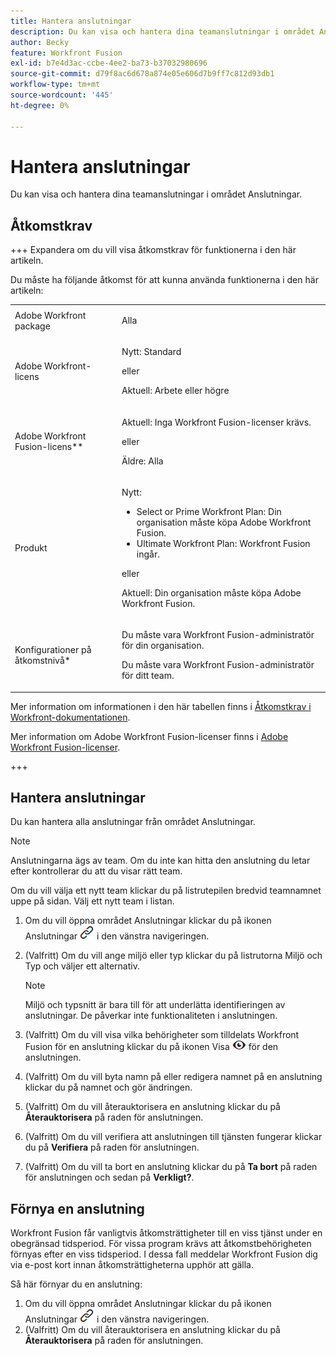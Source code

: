 ```yaml
---
title: Hantera anslutningar
description: Du kan visa och hantera dina teamanslutningar i området Anslutningar.
author: Becky
feature: Workfront Fusion
exl-id: b7e4d3ac-ccbe-4ee2-ba73-b37032980696
source-git-commit: d79f8ac6d678a874e05e606d7b9ff7c812d93db1
workflow-type: tm+mt
source-wordcount: '445'
ht-degree: 0%

---
```


# Hantera anslutningar

Du kan visa och hantera dina teamanslutningar i området Anslutningar.

## Åtkomstkrav

+++ Expandera om du vill visa åtkomstkrav för funktionerna i den här artikeln.

Du måste ha följande åtkomst för att kunna använda funktionerna i den här artikeln:

<table style="table-layout:auto">
 <col> 
 <col> 
 <tbody> 
  <tr> 
   <td role="rowheader">Adobe Workfront package 
   <td> <p>Alla</p> </td> 
  </tr> 
  <tr data-mc-conditions=""> 
   <td role="rowheader">Adobe Workfront-licens</td> 
   <td> <p>Nytt: Standard</p><p>eller</p><p>Aktuell: Arbete eller högre</p> </td> 
  </tr> 
  <tr> 
   <td role="rowheader">Adobe Workfront Fusion-licens**</td> 
   <td>
   <p>Aktuell: Inga Workfront Fusion-licenser krävs.</p>
   <p>eller</p>
   <p>Äldre: Alla </p>
   </td> 
  </tr> 
  <tr> 
   <td role="rowheader">Produkt</td> 
   <td>
   <p>Nytt:</p> <ul><li>Select or Prime Workfront Plan: Din organisation måste köpa Adobe Workfront Fusion.</li><li>Ultimate Workfront Plan: Workfront Fusion ingår.</li></ul>
   <p>eller</p>
   <p>Aktuell: Din organisation måste köpa Adobe Workfront Fusion.</p>
   </td> 
  </tr>
  <tr data-mc-conditions=""> 
   <td role="rowheader">Konfigurationer på åtkomstnivå*</td> 
   <td> 
     <p>Du måste vara Workfront Fusion-administratör för din organisation.</p>
     <p>Du måste vara Workfront Fusion-administratör för ditt team.</p>
   </td> 
  </tr> 
   </td> 
  </tr> 
 </tbody> 
</table>

Mer information om informationen i den här tabellen finns i [Åtkomstkrav i Workfront-dokumentationen](/help/workfront-fusion/references/licenses-and-roles/access-level-requirements-in-documentation.md).

Mer information om Adobe Workfront Fusion-licenser finns i [Adobe Workfront Fusion-licenser](/help/workfront-fusion/set-up-and-manage-workfront-fusion/licensing-operations-overview/license-automation-vs-integration.md).

+++

## Hantera anslutningar

Du kan hantera alla anslutningar från området Anslutningar.

>[!NOTE]
>
>Anslutningarna ägs av team. Om du inte kan hitta den anslutning du letar efter kontrollerar du att du visar rätt team.
>
>Om du vill välja ett nytt team klickar du på listrutepilen bredvid teamnamnet uppe på sidan. Välj ett nytt team i listan.

1. Om du vill öppna området Anslutningar klickar du på ikonen Anslutningar ![Anslutningar](assets/connections-icon.png) i den vänstra navigeringen.
1. (Valfritt) Om du vill ange miljö eller typ klickar du på listrutorna Miljö och Typ och väljer ett alternativ.

   >[!NOTE]
   >
   >Miljö och typsnitt är bara till för att underlätta identifieringen av anslutningar. De påverkar inte funktionaliteten i anslutningen.

1. (Valfritt) Om du vill visa vilka behörigheter som tilldelats Workfront Fusion för en anslutning klickar du på ikonen Visa ![Visa anslutningsbehörigheter](assets/view-connection-permissions.png) för den anslutningen.
1. (Valfritt) Om du vill byta namn på eller redigera namnet på en anslutning klickar du på namnet och gör ändringen.
1. (Valfritt) Om du vill återauktorisera en anslutning klickar du på **Återauktorisera** på raden för anslutningen.
1. (Valfritt) Om du vill verifiera att anslutningen till tjänsten fungerar klickar du på **Verifiera** på raden för anslutningen.
1. (Valfritt) Om du vill ta bort en anslutning klickar du på **Ta bort** på raden för anslutningen och sedan på **Verkligt?**.

## Förnya en anslutning

Workfront Fusion får vanligtvis åtkomsträttigheter till en viss tjänst under en obegränsad tidsperiod. För vissa program krävs att åtkomstbehörigheten förnyas efter en viss tidsperiod. I dessa fall meddelar Workfront Fusion dig via e-post kort innan åtkomsträttigheterna upphör att gälla.

Så här förnyar du en anslutning:

1. Om du vill öppna området Anslutningar klickar du på ikonen Anslutningar ![Anslutningar](assets/connections-icon.png) i den vänstra navigeringen.
1. (Valfritt) Om du vill återauktorisera en anslutning klickar du på **Återauktorisera** på raden för anslutningen.
